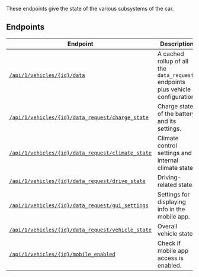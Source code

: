 These endpoints give the state of the various subsystems of the car.

## Endpoints

| Endpoint | Description |
|---|---|
| [`/api/1/vehicles/{id}/data`](state/Data.md) | A cached rollup of all the `data_request` endpoints plus vehicle configuration. |
| [`/api/1/vehicles/{id}/data_request/charge_state`](state/ChargeState.md) | Charge state of the battery and its settings. |
| [`/api/1/vehicles/{id}/data_request/climate_state`](state/ClimateState.md) | Climate control settings and internal climate state. |
| [`/api/1/vehicles/{id}/data_request/drive_state`](state/DriveState.md) | Driving-related state. |
| [`/api/1/vehicles/{id}/data_request/gui_settings`](state/GuiSettings.md) | Settings for displaying info in the mobile app. |
| [`/api/1/vehicles/{id}/data_request/vehicle_state`](state/VehicleState.md) | Overall vehicle state. |
| [`/api/1/vehicles/{id}/mobile_enabled`](state/MobileEnabled.md) | Check if mobile app access is enabled. |

